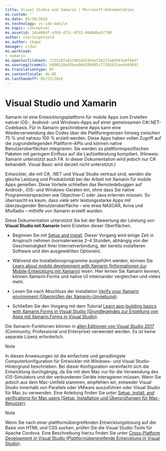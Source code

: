 ```yaml
---
title: Visual Studio und Xamarin | Microsoft-Dokumentation
ms.custom: ''
ms.date: 03/30/2018
ms.technology: vs-ide-mobile
ms.topic: conceptual
ms.assetid: 1da4064f-af69-472c-8f31-98484be5f790
author: charlespetzold
ms.author: chape
manager: crdun
ms.workload:
- xamarin
ms.openlocfilehash: 723518fa837803a5245eef2b227e6d593e8f4447
ms.sourcegitcommit: b400528a83bea06d208d95c77282631ae4a93091
ms.translationtype: HT
ms.contentlocale: de-DE
ms.lasthandoff: 05/23/2018
---
```

# <a name="visual-studio-and-xamarin"></a>Visual Studio und Xamarin

Xamarin ist eine Entwicklungsplattform für mobile Apps zum Erstellen nativer iOS-, Android- und Windows-Apps auf einer gemeinsamen C#/.NET-Codebasis. Für in Xamarin geschriebene Apps kann eine Wiederverwendung des Codes über die Plattformgrenzen hinweg zwischen 75 % und nahezu 100 % erzielt werden. Diese Apps haben vollen Zugriff auf die zugrundeliegenden Plattform-APIs und können native Benutzeroberflächen integrieren. Sie werden zu plattformspezifischen Paketen mit geringem Einfluss auf die Laufzeitleistung kompiliert. (Hinweis: Xamarin unterstützt auch F#. In dieser Dokumentation wird jedoch nur C# behandelt. Visual Basic wird derzeit nicht unterstützt.)  
  
Entwickler, die mit C#, .NET und Visual Studio vertraut sind, werden die gleiche Leistung und Produktivität bei der Arbeit mit Xamarin für mobile Apps genießen. Diese Vorteile schließen das Remotedebuggen auf Android-, iOS- und Windows-Geräten ein, ohne dass Sie native Programmiersprachen wie Objective-C oder Java erlernen müssen. So überrascht es kaum, dass viele sehr leistungsstarke Apps mit überzeugender Benutzeroberfläche – wie etwa NASCAR, Aviva und MixRadio – mithilfe von Xamarin erstellt wurden.  
  
Diese Dokumentation unterstützt Sie bei der Bewertung der Leistung von **Visual Studio mit Xamarin** beim Erstellen dieser Oberflächen.  
  
-   Beginnen Sie mit [Setup and install](../cross-platform/setup-and-install.md). Dieser Vorgang wird einige Zeit in Anspruch nehmen (normalerweise 2–4 Stunden, abhängig von der Geschwindigkeit Ihrer Internetverbindung, der bereits installieren Software und den ausgewählten Optionen).  
  
-   Während die Installationsprogramme ausgeführt werden, können Sie [Learn about mobile development with Xamarin (Informationen zur Mobile-Entwicklung mit Xamarin)](learn-about-mobile-development-with-xamarin.md) lesen. Hier lernen Sie Xamarin kennen, können Xamarin.Forms und native UI miteinander vergleichen und vieles mehr.  
  
-   Lesen Sie nach Abschluss der Installation [Verify your Xamarin environment (Überprüfen der Xamarin-Umgebung)](../cross-platform/verify-your-xamarin-environment.md).  
  
-   Schließen Sie den Vorgang mit dem Tutorial [Learn app-building basics with Xamarin.Forms in Visual Studio (Grundlegendes zur Erstellung von Apps mit Xamarin.Forms in Visual Studio)](learn-app-building-basics-with-xamarin-forms-in-visual-studio.md).  
  
Die Xamarin-Funktionen können in [allen Editionen von Visual Studio 2017](https://www.visualstudio.com/vs) (Community, Professional und Enterprise) verwendet werden. Es ist keine separate Lizenz erforderlich.  
  
> [!NOTE]
>  In diesen Anweisungen ist die einfachste und geradlinigste Computerkonfiguration für Entwickler mit Windows- und Visual Studio-Hintergrund beschrieben. Bei dieser Konfiguration vereinfacht sich die Entwicklung durchgängig, da Sie mit dem Mac nur für die Verwendung des iOS-Simulators und der verbundenen Geräte interagieren müssen. Wenn Sie jedoch aus dem Mac-Umfeld stammen, empfehlen wir, entweder Visual Studio innerhalb von Parallels oder VMware auszuführen oder Visual Studio für Mac zu verwenden. Eine Anleitung finden Sie unter [Setup, install, and verifications for Mac users (Setup, Installation und Überprüfungen für Mac-Benutzer)](../cross-platform/setup-install-and-verifications-for-mac-users.md).  
  
> [!NOTE]
>  Wenn Sie nach einer plattformübergreifenden Entwicklungslösung auf der Basis von HTML und CSS suchen, prüfen Sie die Visual Studio-Tools für Apache Cordova. Eine Beschreibung hierzu finden Sie unter [Cross-Platform Development in Visual Studio (Plattformübergreifende Entwicklung in Visual Studio)](../cross-platform/cross-platform-mobile-development-in-visual-studio.md#HTML).
